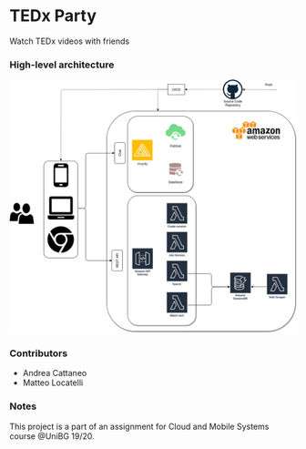 # TEDx Party
Watch TEDx videos with friends

### High-level architecture
![High-level architecture](https://raw.githubusercontent.com/imcatta/tedx_party/master/architecture/architecture.png)

### Contributors
* Andrea Cattaneo
* Matteo Locatelli

### Notes
This project is a part of an assignment for Cloud and Mobile Systems course @UniBG 19/20.
